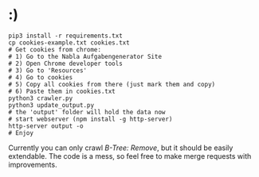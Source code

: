 # :)

```
pip3 install -r requirements.txt
cp cookies-example.txt cookies.txt
# Get cookies from chrome:
# 1) Go to the Nabla Aufgabengenerator Site
# 2) Open Chrome developer tools
# 3) Go to 'Resources'
# 4) Go to cookies
# 5) Copy all cookies from there (just mark them and copy)
# 6) Paste them in cookies.txt
python3 crawler.py
python3 update_output.py
# the 'output' folder will hold the data now
# start webserver (npm install -g http-server)
http-server output -o
# Enjoy
```

Currently you can only crawl _B-Tree: Remove_, but it should be easily extendable.
The code is a mess, so feel free to make merge requests with improvements.